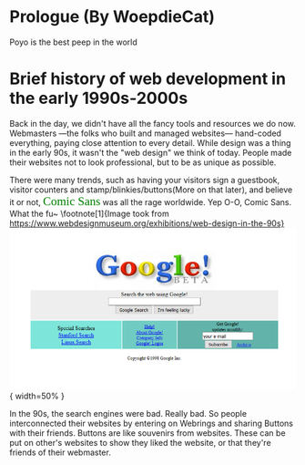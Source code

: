 # Prologue (By WoepdieCat)
Poyo is the best peep in the world

# Brief history of web development in the early 1990s-2000s
Back in the day, we didn't have all the fancy tools and resources we do now. Webmasters —the folks who built and managed websites— hand-coded everything, paying close attention to every detail. While design was a thing in the early 90s, it wasn't the "web design" we think of today. People made their websites not to look professional, but to be as unique as possible. 

There were many trends, such as having your visitors sign a guestbook, visitor counters and stamp/blinkies/buttons(More on that later), and believe it or not, <span style="color: green; font-family: 'Comic Sans', cursive; font-size: 1.5em;">Comic Sans</span> was all the rage worldwide.
Yep O-O, Comic Sans. What the fu~
\footnote[1]{Image took from https://www.webdesignmuseum.org/exhibitions/web-design-in-the-90s}
![1](images/google-1998.png){ width=50% }


In the 90s, the search engines were bad. Really bad. So people interconnected their websites by entering on Webrings and sharing Buttons with their friends. Buttons are like souvenirs from websites. These can be put on other's websites to show they liked the website, or that they're friends of their webmaster.